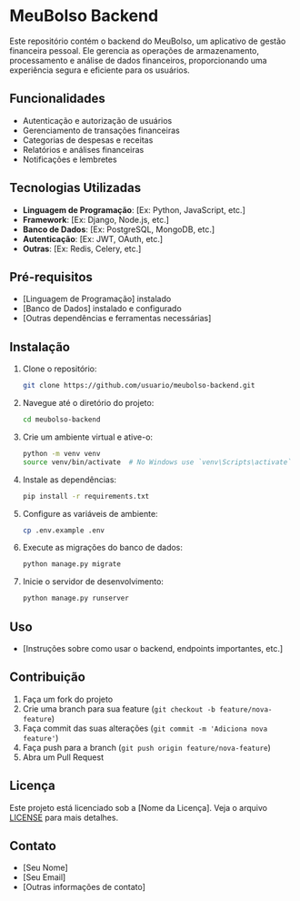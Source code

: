 # MeuBolso Backend

Este repositório contém o backend do MeuBolso, um aplicativo de gestão financeira pessoal. Ele gerencia as operações de armazenamento, processamento e análise de dados financeiros, proporcionando uma experiência segura e eficiente para os usuários.

## Funcionalidades

- Autenticação e autorização de usuários
- Gerenciamento de transações financeiras
- Categorias de despesas e receitas
- Relatórios e análises financeiras
- Notificações e lembretes

## Tecnologias Utilizadas

- **Linguagem de Programação**: [Ex: Python, JavaScript, etc.]
- **Framework**: [Ex: Django, Node.js, etc.]
- **Banco de Dados**: [Ex: PostgreSQL, MongoDB, etc.]
- **Autenticação**: [Ex: JWT, OAuth, etc.]
- **Outras**: [Ex: Redis, Celery, etc.]

## Pré-requisitos

- [Linguagem de Programação] instalado
- [Banco de Dados] instalado e configurado
- [Outras dependências e ferramentas necessárias]

## Instalação

1. Clone o repositório:
    ```sh
    git clone https://github.com/usuario/meubolso-backend.git
    ```

2. Navegue até o diretório do projeto:
    ```sh
    cd meubolso-backend
    ```

3. Crie um ambiente virtual e ative-o:
    ```sh
    python -m venv venv
    source venv/bin/activate  # No Windows use `venv\Scripts\activate`
    ```

4. Instale as dependências:
    ```sh
    pip install -r requirements.txt
    ```

5. Configure as variáveis de ambiente:
    ```sh
    cp .env.example .env
    ```

6. Execute as migrações do banco de dados:
    ```sh
    python manage.py migrate
    ```

7. Inicie o servidor de desenvolvimento:
    ```sh
    python manage.py runserver
    ```

## Uso

- [Instruções sobre como usar o backend, endpoints importantes, etc.]

## Contribuição

1. Faça um fork do projeto
2. Crie uma branch para sua feature (`git checkout -b feature/nova-feature`)
3. Faça commit das suas alterações (`git commit -m 'Adiciona nova feature'`)
4. Faça push para a branch (`git push origin feature/nova-feature`)
5. Abra um Pull Request

## Licença

Este projeto está licenciado sob a [Nome da Licença]. Veja o arquivo [LICENSE](LICENSE) para mais detalhes.

## Contato

- [Seu Nome]
- [Seu Email]
- [Outras informações de contato]
